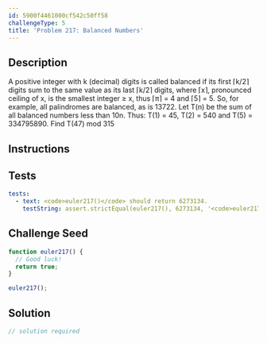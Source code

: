 ```yaml
---
id: 5900f4461000cf542c50ff58
challengeType: 5
title: 'Problem 217: Balanced Numbers'
---
```


## Description
<section id='description'>
A positive integer with k (decimal) digits is called balanced if its first ⌈k/2⌉ digits sum to the same value as its last ⌈k/2⌉ digits, where ⌈x⌉, pronounced ceiling of x, is the smallest integer ≥ x, thus ⌈π⌉ = 4 and ⌈5⌉ = 5.
So, for example, all palindromes are balanced, as is 13722.
Let T(n) be the sum of all balanced numbers less than 10n.
Thus: T(1) = 45, T(2) = 540 and T(5) = 334795890.
Find T(47) mod 315
</section>

## Instructions
<section id='instructions'>

</section>

## Tests
<section id='tests'>

```yml
tests:
  - text: <code>euler217()</code> should return 6273134.
    testString: assert.strictEqual(euler217(), 6273134, '<code>euler217()</code> should return 6273134.');

```

</section>

## Challenge Seed
<section id='challengeSeed'>

<div id='js-seed'>

```js
function euler217() {
  // Good luck!
  return true;
}

euler217();
```

</div>



</section>

## Solution
<section id='solution'>

```js
// solution required
```

</section>
